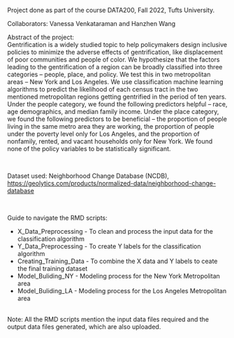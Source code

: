 Project done as part of the course DATA200, Fall 2022, Tufts University.

Collaborators: Vanessa Venkataraman and Hanzhen Wang

Abstract of the project:
<br>
Gentrification is a widely studied topic to help policymakers design inclusive policies to minimize the adverse effects of gentrification, like displacement of poor communities and people of color. We hypothesize that the factors leading to the gentrification of a region can be broadly classified into three categories – people, place, and policy. We test this in two metropolitan areas – New York and Los Angeles. We use classification machine learning algorithms to predict the likelihood of each census tract in the two mentioned metropolitan regions getting gentrified in the period of ten years. Under the people category, we found the following predictors helpful – race, age demographics, and median family income. Under the place category, we found the following predictors to be beneficial – the proportion of people living in the same metro area they are working, the proportion of people under the poverty level only for Los Angeles, and the proportion of nonfamily, rented, and vacant households only for New York. We found none of the policy variables to be statistically significant.

<br>

Dataset used: Neighborhood Change Database (NCDB), https://geolytics.com/products/normalized-data/neighborhood-change-database

<br>

Guide to navigate the RMD scripts:

* X_Data_Preprocessing - To clean and process the input data for the classification algorithm
* Y_Data_Preprocessing - To create Y labels for the classification algorithm
* Creating_Training_Data - To combine the X data and Y labels to ceate the final training dataset
* Model_Buliding_NY - Modeling process for the New York Metropolitan area
* Model_Buliding_LA - Modeling process for the Los Angeles Metropolitan area
<br>
Note: All the RMD scripts mention the input data files required and the output data files generated, which are also uploaded.
